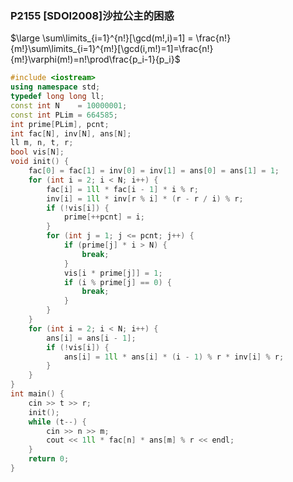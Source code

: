 ### P2155 [SDOI2008]沙拉公主的困惑

$\large \sum\limits_{i=1}^{n!}[\gcd(m!,i)=1] = \frac{n!}{m!}\sum\limits_{i=1}^{m!}[\gcd(i,m!)=1]=\frac{n!}{m!}\varphi(m!)=n!\prod\frac{p_i-1}{p_i}$

```cpp
#include <iostream>
using namespace std;
typedef long long ll;
const int N    = 10000001;
const int PLim = 664585;
int prime[PLim], pcnt;
int fac[N], inv[N], ans[N];
ll m, n, t, r;
bool vis[N];
void init() {
    fac[0] = fac[1] = inv[0] = inv[1] = ans[0] = ans[1] = 1;
    for (int i = 2; i < N; i++) {
        fac[i] = 1ll * fac[i - 1] * i % r;
        inv[i] = 1ll * inv[r % i] * (r - r / i) % r;
        if (!vis[i]) {
            prime[++pcnt] = i;
        }
        for (int j = 1; j <= pcnt; j++) {
            if (prime[j] * i > N) {
                break;
            }
            vis[i * prime[j]] = 1;
            if (i % prime[j] == 0) {
                break;
            }
        }
    }
    for (int i = 2; i < N; i++) {
        ans[i] = ans[i - 1];
        if (!vis[i]) {
            ans[i] = 1ll * ans[i] * (i - 1) % r * inv[i] % r;
        }
    }
}
int main() {
    cin >> t >> r;
    init();
    while (t--) {
        cin >> n >> m;
        cout << 1ll * fac[n] * ans[m] % r << endl;
    }
    return 0;
}
```